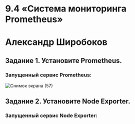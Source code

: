 # 9.4 «Система мониторинга Prometheus»
# Александр Широбоков
## Задание 1. Установите Prometheus.
### Запущенный сервис Prometheus: 
![Снимок экрана (57)](https://user-images.githubusercontent.com/69298696/226258881-a6bf2a14-d420-41de-8603-226e7882d3d3.png)
## Задание 2. Установите Node Exporter.
### Запущенный сервис Node Exporter:
